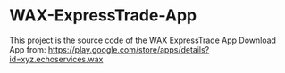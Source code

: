 # WAX-ExpressTrade-App
This project is the source code of the WAX ExpressTrade App
Download App from: https://play.google.com/store/apps/details?id=xyz.echoservices.wax
